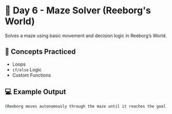 # 🧭 Day 6 - Maze Solver (Reeborg's World)

Solves a maze using basic movement and decision logic in Reeborg’s World.

## 🧠 Concepts Practiced

- Loops
- `if/else` Logic
- Custom Functions

## 💻 Example Output

```bash
(Reeborg moves autonomously through the maze until it reaches the goal)
```
